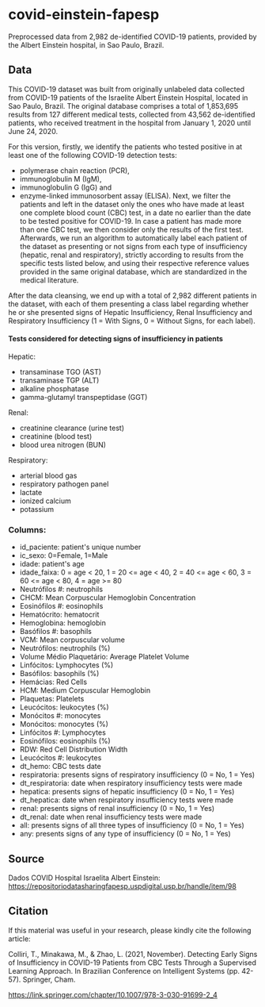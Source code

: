 # covid-einstein-fapesp
Preprocessed data from 2,982 de-identified COVID-19 patients, provided by the Albert Einstein hospital, in Sao Paulo, Brazil.

## Data
This COVID-19 dataset was built from originally unlabeled data collected from COVID-19 patients of the Israelite Albert Einstein Hospital, located in Sao Paulo, Brazil. The original database comprises a total of 1,853,695 results from 127 different medical tests, collected from 43,562 de-identified patients, who received treatment in the hospital from January 1, 2020 until June 24, 2020.

For this version, firstly, we identify the patients who tested positive in at least one of the following COVID-19 detection tests: 
- polymerase chain reaction (PCR), 
- immunoglobulin M (IgM), 
- immunoglobulin G (IgG) and 
- enzyme-linked immunosorbent assay (ELISA). 
Next, we filter the patients and left in the dataset only the ones who have made at least one complete blood count (CBC) test, in a date no earlier than the date to be tested positive for COVID-19. In case a patient has made more than one CBC test, we then consider only the results of the first test. Afterwards, we run an algorithm to automatically label each patient of the dataset as presenting or not signs from each type of insufficiency (hepatic, renal and respiratory), strictly according to results from the specific tests listed below, and using their respective reference values provided in the same original database, which are standardized in the medical literature.

After the data cleansing, we end up with a total of 2,982 different patients in the dataset, with each of them presenting a class label regarding whether he or she presented signs of Hepatic Insufficiency, Renal Insufficiency and Respiratory Insufficiency (1 = With Signs, 0 = Without Signs, for each label).

#### Tests considered for detecting signs of insufficiency in patients
Hepatic: 
- transaminase TGO (AST)
- transaminase TGP (ALT)
- alkaline phosphatase
- gamma-glutamyl transpeptidase (GGT)

Renal: 
- creatinine clearance (urine test)
- creatinine (blood test)
- blood urea nitrogen (BUN) 

Respiratory: 
- arterial blood gas
- respiratory pathogen panel
- lactate
- ionized calcium
- potassium

### Columns:
* id_paciente: patient's unique number	
* ic_sexo:	0=Female, 1=Male
* idade: patient's age
* idade_faixa: 0 = age < 20, 1 = 20 <= age < 40, 2 = 40 <= age < 60, 3 = 60 <= age < 80, 4 = age >= 80 
* Neutrófilos #:  neutrophils
* CHCM: Mean Corpuscular Hemoglobin Concentration	
* Eosinófilos #: eosinophils
* Hematócrito: hematocrit
* Hemoglobina: hemoglobin
* Basófilos #: basophils
* VCM: Mean corpuscular volume
* Neutrófilos: neutrophils (%)
* Volume Médio Plaquetário:	Average Platelet Volume
* Linfócitos: Lymphocytes (%)	
* Basófilos: basophils (%)	
* Hemácias: Red Cells	
* HCM: Medium Corpuscular Hemoglobin	
* Plaquetas: Platelets
* Leucócitos: leukocytes (%)	
* Monócitos #: monocytes
* Monócitos: monocytes (%)	
* Linfócitos #: Lymphocytes 	
* Eosinófilos: eosinophils (%)	
* RDW: Red Cell Distribution Width	
* Leucócitos #: leukocytes	
* dt_hemo: CBC tests date	
* respiratoria: presents signs of respiratory insufficiency (0 = No, 1 = Yes)	
* dt_respiratoria: date when respiratory insufficiency tests were made
* hepatica: presents signs of hepatic insufficiency (0 = No, 1 = Yes)	
* dt_hepatica: date when respiratory insufficiency tests were made	
* renal: presents signs of renal insufficiency (0 = No, 1 = Yes)		
* dt_renal: date when renal insufficiency tests were made		
* all: presents signs of all three types of insufficiency (0 = No, 1 = Yes)			
* any: presents signs of any type of insufficiency (0 = No, 1 = Yes)		


## Source
Dados COVID Hospital Israelita Albert Einstein: https://repositoriodatasharingfapesp.uspdigital.usp.br/handle/item/98

## Citation
If this material was useful in your research, please kindly cite the following article:

Colliri, T., Minakawa, M., & Zhao, L. (2021, November). Detecting Early Signs of Insufficiency in COVID-19 Patients from CBC Tests Through a Supervised Learning Approach. In Brazilian Conference on Intelligent Systems (pp. 42-57). Springer, Cham.

https://link.springer.com/chapter/10.1007/978-3-030-91699-2_4
